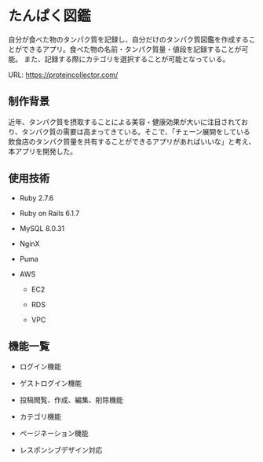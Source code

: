 # たんぱく図鑑

自分が食べた物のタンパク質を記録し、自分だけのタンパク質図鑑を作成することができるアプリ。食べた物の名前・タンパク質量・値段を記録することが可能。
また、記録する際にカテゴリを選択することが可能となっている。

URL: https://proteincollector.com/

## 制作背景

近年、タンパク質を摂取することによる美容・健康効果が大いに注目されており、タンパク質の需要は高まってきている。そこで、「チェーン展開をしている飲食店のタンパク質量を共有することができるアプリがあればいいな」と考え、本アプリを開発した。

## 使用技術

- Ruby 2.7.6

- Ruby on Rails 6.1.7

- MySQL 8.0.31

- NginX

- Puma

- AWS

    - EC2
    
    - RDS
    
    - VPC
  
## 機能一覧

- ログイン機能

- ゲストログイン機能

- 投稿閲覧、作成、編集、削除機能

- カテゴリ機能

- ページネーション機能

- レスポンシブデザイン対応
